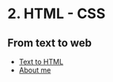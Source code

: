 # 2. HTML - CSS

## From text to web

- [Text to HTML](./1.Basics/1.Text-to-HTML.md)
- [About me](./1.Basics/2.about-me.md)




